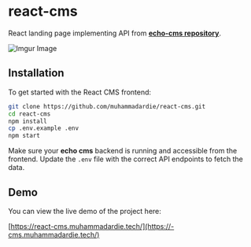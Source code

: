 # react-cms
React landing page implementing API from [**echo-cms repository**](https://github.com/muhammadardie/echo-cms).

![Imgur Image](https://imgur.com/LEtD8Yi.png)

## Installation

To get started with the React CMS frontend:

```sh
git clone https://github.com/muhammadardie/react-cms.git
cd react-cms
npm install
cp .env.example .env
npm start
```

Make sure your **echo cms** backend is running and accessible from the frontend. Update the `.env` file with the correct API endpoints to fetch the data.

## Demo

You can view the live demo of the project here:

[https://react-cms.muhammadardie.tech/](https://-cms.muhammadardie.tech/)